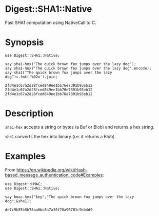 Digest::SHA1::Native
=======
Fast SHA1 computation using NativeCall to C.

Synopsis
========
```
use Digest::SHA1::Native;

say sha1-hex("The quick brown fox jumps over the lazy dog");
say sha1-hex("The quick brown fox jumps over the lazy dog".encode);
say sha1("The quick brown fox jumps over the lazy dog")».fmt('%02x').join;
```

```
2fd4e1c67a2d28fced849ee1bb76e7391b93eb12
2fd4e1c67a2d28fced849ee1bb76e7391b93eb12
2fd4e1c67a2d28fced849ee1bb76e7391b93eb12
```

Description
===========

`sha1-hex` accepts a string or bytes (a Buf or Blob) and returns a hex string.

`sha1` converts the hex into binary (i.e. it returns a Blob).

Examples
========
From <https://en.wikipedia.org/wiki/Hash-based_message_authentication_code#Examples>:
```
use Digest::HMAC;
use Digest::SHA1::Native;

say hmac-hex("key","The quick brown fox jumps over the lazy dog",&sha1);

```

`de7c9b85b8b78aa6bc8a7a36f70a90701c9db4d9`

